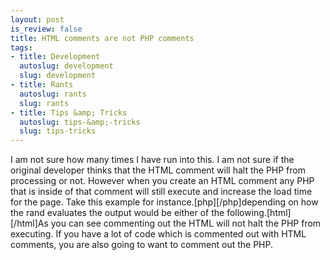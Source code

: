 ```yaml
--- 
layout: post
is_review: false
title: HTML comments are not PHP comments
tags: 
- title: Development
  autoslug: development
  slug: development
- title: Rants
  autoslug: rants
  slug: rants
- title: Tips &amp; Tricks
  autoslug: tips-&amp;-tricks
  slug: tips-tricks
---
```

I am not sure how many times I have run into this.  I am not sure if the original developer thinks that the HTML comment will halt the PHP from processing or not.  However when you create an HTML comment any PHP that is inside of that comment will still execute and increase the load time for the page.  Take this example for instance.<!--more-->[php]<!--  <tr>    <td>      <?=(rand(1,2)%2)?'Hello':'Bye';?>    </td>  </tr>-->[/php]depending on how the rand evaluates the output would be either of the following.[html]<!--  <tr>    <td>      Hello    </td>  </tr>--><!--  <tr>    <td>      Bye    </td>  </tr>-->[/html]As you can see commenting out the HTML will not halt the PHP from executing.  If you have a lot of code which is commented out with HTML comments, you are also going to want to comment out the PHP.
